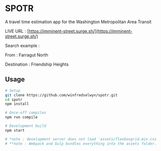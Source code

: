 <!-- TITLE/ -->

<h1>SPOTR</h1>

<!-- /TITLE -->



<!-- DESCRIPTION/ -->

A travel time estimation app for the Washington Metropolitan Area Transit

<!-- /DESCRIPTION -->

LIVE URL : [https://imminent-street.surge.sh/](https://imminent-street.surge.sh/)

Search example : 

From : Farragut North

Destination : Friendship Heights

## Usage

``` bash
# Setup
git clone https://github.com/winfredselwyn/spotr.git
cd spotr
npm install

# Once-off compiles
npm run compile

# Development build
npm start

# *note : development server does not load 'assets/flexboxgrid.min.css' and 'assets/reset.min.css' with index.html
# **note : Webpack and Gulp bundles everything into the assets folder. To run the contents within the folder as a PWA, SSL encryption needed.

```
